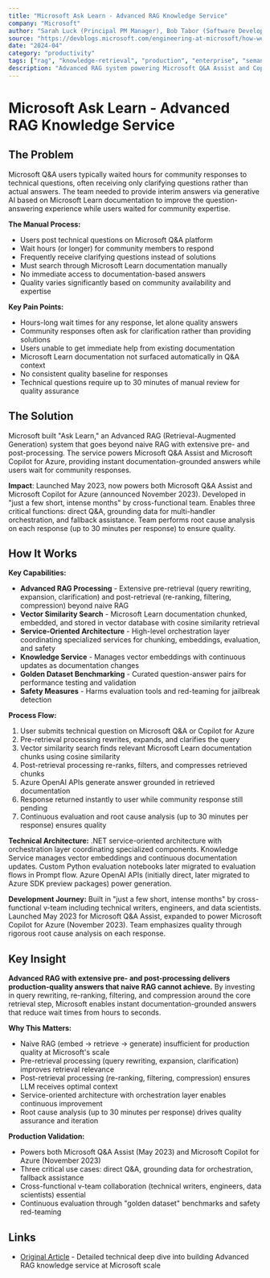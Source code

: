 ```yaml
---
title: "Microsoft Ask Learn - Advanced RAG Knowledge Service"
company: "Microsoft"
author: "Sarah Luck (Principal PM Manager), Bob Tabor (Software Developer), Microsoft Skilling Organization"
source: "https://devblogs.microsoft.com/engineering-at-microsoft/how-we-built-ask-learn-the-rag-based-knowledge-service/"
date: "2024-04"
category: "productivity"
tags: ["rag", "knowledge-retrieval", "production", "enterprise", "semantic-search"]
description: "Advanced RAG system powering Microsoft Q&A Assist and Copilot for Azure, reducing community response wait time from hours to instant answers with documentation-grounded responses"
---
```


# Microsoft Ask Learn - Advanced RAG Knowledge Service

## The Problem

Microsoft Q&A users typically waited hours for community responses to technical questions, often receiving only clarifying questions rather than actual answers. The team needed to provide interim answers via generative AI based on Microsoft Learn documentation to improve the question-answering experience while users waited for community expertise.

**The Manual Process:**
- Users post technical questions on Microsoft Q&A platform
- Wait hours (or longer) for community members to respond
- Frequently receive clarifying questions instead of solutions
- Must search through Microsoft Learn documentation manually
- No immediate access to documentation-based answers
- Quality varies significantly based on community availability and expertise

**Key Pain Points:**
- Hours-long wait times for any response, let alone quality answers
- Community responses often ask for clarification rather than providing solutions
- Users unable to get immediate help from existing documentation
- Microsoft Learn documentation not surfaced automatically in Q&A context
- No consistent quality baseline for responses
- Technical questions require up to 30 minutes of manual review for quality assurance

## The Solution

Microsoft built "Ask Learn," an Advanced RAG (Retrieval-Augmented Generation) system that goes beyond naive RAG with extensive pre- and post-processing. The service powers Microsoft Q&A Assist and Microsoft Copilot for Azure, providing instant documentation-grounded answers while users wait for community responses.

**Impact**: Launched May 2023, now powers both Microsoft Q&A Assist and Microsoft Copilot for Azure (announced November 2023). Developed in "just a few short, intense months" by cross-functional team. Enables three critical functions: direct Q&A, grounding data for multi-handler orchestration, and fallback assistance. Team performs root cause analysis on each response (up to 30 minutes per response) to ensure quality.

## How It Works

**Key Capabilities:**
- **Advanced RAG Processing** - Extensive pre-retrieval (query rewriting, expansion, clarification) and post-retrieval (re-ranking, filtering, compression) beyond naive RAG
- **Vector Similarity Search** - Microsoft Learn documentation chunked, embedded, and stored in vector database with cosine similarity retrieval
- **Service-Oriented Architecture** - High-level orchestration layer coordinating specialized services for chunking, embeddings, evaluation, and safety
- **Knowledge Service** - Manages vector embeddings with continuous updates as documentation changes
- **Golden Dataset Benchmarking** - Curated question-answer pairs for performance testing and validation
- **Safety Measures** - Harms evaluation tools and red-teaming for jailbreak detection

**Process Flow:**
1. User submits technical question on Microsoft Q&A or Copilot for Azure
2. Pre-retrieval processing rewrites, expands, and clarifies the query
3. Vector similarity search finds relevant Microsoft Learn documentation chunks using cosine similarity
4. Post-retrieval processing re-ranks, filters, and compresses retrieved chunks
5. Azure OpenAI APIs generate answer grounded in retrieved documentation
6. Response returned instantly to user while community response still pending
7. Continuous evaluation and root cause analysis (up to 30 minutes per response) ensures quality

**Technical Architecture:** .NET service-oriented architecture with orchestration layer coordinating specialized components. Knowledge Service manages vector embeddings and continuous documentation updates. Custom Python evaluation notebooks later migrated to evaluation flows in Prompt flow. Azure OpenAI APIs (initially direct, later migrated to Azure SDK preview packages) power generation.

**Development Journey:** Built in "just a few short, intense months" by cross-functional v-team including technical writers, engineers, and data scientists. Launched May 2023 for Microsoft Q&A Assist, expanded to power Microsoft Copilot for Azure (November 2023). Team emphasizes quality through rigorous root cause analysis on each response.

## Key Insight

**Advanced RAG with extensive pre- and post-processing delivers production-quality answers that naive RAG cannot achieve.** By investing in query rewriting, re-ranking, filtering, and compression around the core retrieval step, Microsoft enables instant documentation-grounded answers that reduce wait times from hours to seconds.

**Why This Matters:**
- Naive RAG (embed → retrieve → generate) insufficient for production quality at Microsoft's scale
- Pre-retrieval processing (query rewriting, expansion, clarification) improves retrieval relevance
- Post-retrieval processing (re-ranking, filtering, compression) ensures LLM receives optimal context
- Service-oriented architecture with orchestration layer enables continuous improvement
- Root cause analysis (up to 30 minutes per response) drives quality assurance and iteration

**Production Validation:**
- Powers both Microsoft Q&A Assist (May 2023) and Microsoft Copilot for Azure (November 2023)
- Three critical use cases: direct Q&A, grounding data for orchestration, fallback assistance
- Cross-functional v-team collaboration (technical writers, engineers, data scientists) essential
- Continuous evaluation through "golden dataset" benchmarks and safety red-teaming

## Links

- [Original Article](https://devblogs.microsoft.com/engineering-at-microsoft/how-we-built-ask-learn-the-rag-based-knowledge-service/) - Detailed technical deep dive into building Advanced RAG knowledge service at Microsoft scale
